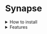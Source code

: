 # Synapse
<details>
    <summary>How to install</summary>

1. **Install Forge:** Make sure that you have [Forge](https://files.minecraftforge.net/net/minecraftforge/forge/index_1.8.9.html) installed for the next step.

2. **Install ChatTriggers:** You'll need [ChatTriggers](https://www.chattriggers.com) installed to run this CT module.

3. **Accessing ChatTriggers:** Launch Minecraft and enter the command `/ct files`

4. **Download Synapse:** Download the zip file from releases then unzip it and drag the unzipped file into modules

5. **Finishing:** In-game enter the command `/ct load`
</details>

<details>
    <summary>Features</summary>

    uhh soon
</details>